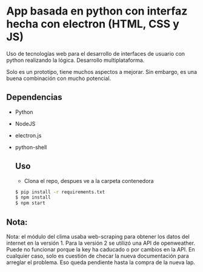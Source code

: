 # App basada en python con interfaz hecha con electron (HTML, CSS y JS)

Uso de tecnologías web para el desarrollo de interfaces de usuario con python realizando la lógica. Desarrollo multiplataforma.

Solo es un prototipo, tiene muchos aspectos a mejorar. Sin embargo, es una buena combinación con mucho potencial.


## Dependencias
  * Python
  * NodeJS
  * electron.js
  * python-shell
 

    ## Uso
    * Clona el repo, despues ve a la carpeta contenedora
	```sh
	$ pip install -r requirements.txt
	$ npm install
	$ npm start

## Nota:
Nota: el módulo del clima usaba web-scraping para obtener los datos del internet en la versión 1. Para la versión 2 se utilizó una API de openweather.
Puede no funcionar porque la key ha caducado o por cambios en la API. En cualquier caso, solo es cuestión de checar la nueva documentación para arreglar el problema. Eso queda pendiente hasta la compra de la nueva lap.

